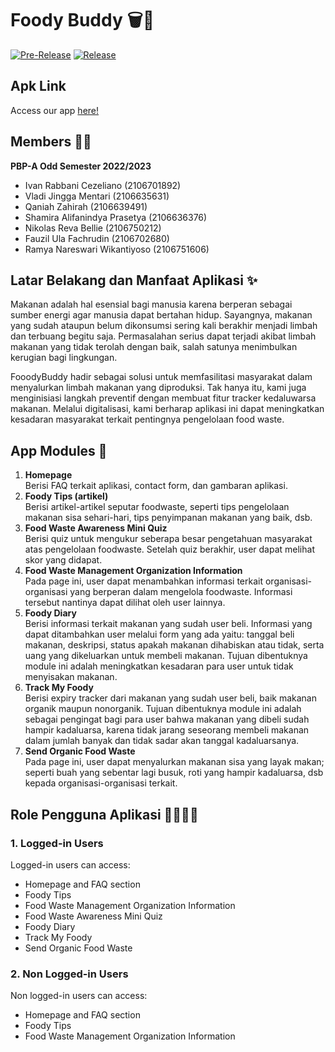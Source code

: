 
# Foody Buddy 🗑️🚮
[![Pre-Release](https://github.com/ramyanareswari/TK-A02/actions/workflows/pre-release.yml/badge.svg)](https://github.com/ramyanareswari/TK-A02/actions/workflows/pre-release.yml)
[![Release](https://github.com/ramyanareswari/TK-A02/actions/workflows/release.yml/badge.svg)](https://github.com/ramyanareswari/TK-A02/actions/workflows/release.yml)

## Apk Link
Access our app [here!]()

## Members 👨‍💻
__PBP-A Odd Semester 2022/2023__<br/>
* Ivan Rabbani Cezeliano (2106701892)<br/>
* Vladi Jingga Mentari (2106635631)<br/>
* Qaniah Zahirah (2106639491)<br/>
* Shamira Alifanindya Prasetya (2106636376)<br/>
* Nikolas Reva Bellie (2106750212)<br/>
* Fauzil Ula Fachrudin (2106702680)<br/>
* Ramya Nareswari Wikantiyoso (2106751606)<br/>

## Latar Belakang dan Manfaat Aplikasi ✨
Makanan adalah hal esensial bagi manusia karena berperan sebagai sumber energi agar manusia dapat bertahan hidup. Sayangnya, makanan yang sudah ataupun belum dikonsumsi sering kali berakhir menjadi limbah dan terbuang begitu saja. Permasalahan serius dapat terjadi akibat limbah makanan yang tidak terolah dengan baik, salah satunya menimbulkan kerugian bagi lingkungan.<br/>

FooodyBuddy hadir sebagai solusi untuk memfasilitasi masyarakat dalam menyalurkan limbah makanan yang diproduksi. Tak hanya itu, kami juga menginisiasi langkah preventif dengan membuat fitur tracker kedaluwarsa makanan. Melalui digitalisasi, kami berharap aplikasi ini dapat meningkatkan kesadaran masyarakat terkait pentingnya pengelolaan food waste.<br/>

## App Modules 📝
1. <b>Homepage</b><br/>
    Berisi FAQ terkait aplikasi, contact form, dan gambaran aplikasi.
2. <b>Foody Tips (artikel)</b><br/>
    Berisi artikel-artikel seputar foodwaste, seperti tips pengelolaan makanan sisa sehari-hari, tips penyimpanan makanan yang baik, dsb.
3. <b>Food Waste Awareness Mini Quiz</b><br/>
    Berisi quiz untuk mengukur seberapa besar pengetahuan masyarakat atas pengelolaan foodwaste. Setelah quiz berakhir, user dapat melihat skor yang didapat.
4. <b>Food Waste Management Organization Information</b><br/>
    Pada page ini, user dapat menambahkan informasi terkait organisasi-organisasi yang berperan dalam mengelola foodwaste. Informasi tersebut nantinya dapat dilihat oleh user lainnya.
5. <b>Foody Diary</b><br/>
    Berisi informasi terkait makanan yang sudah user beli. Informasi yang dapat ditambahkan user melalui form yang ada yaitu: tanggal beli makanan, deskripsi, status apakah makanan dihabiskan atau tidak, serta uang yang dikeluarkan untuk membeli makanan. Tujuan dibentuknya module ini adalah meningkatkan kesadaran para user untuk tidak menyisakan makanan.
6. <b>Track My Foody</b><br/>
    Berisi expiry tracker dari makanan yang sudah user beli, baik makanan organik maupun nonorganik. Tujuan dibentuknya module ini adalah sebagai pengingat bagi para user bahwa makanan yang dibeli sudah hampir kadaluarsa, karena tidak jarang seseorang membeli makanan dalam jumlah banyak dan tidak sadar akan tanggal kadaluarsanya.
7. <b>Send Organic Food Waste</b><br/>
    Pada page ini, user dapat menyalurkan makanan sisa yang layak makan; seperti buah yang sebentar lagi busuk, roti yang hampir kadaluarsa, dsb kepada organisasi-organisasi terkait. 



## Role Pengguna Aplikasi 🙋‍♀️🙋‍♂️
### 1. Logged-in Users
Logged-in users can access:
* Homepage and FAQ section
* Foody Tips
* Food Waste Management Organization Information
* Food Waste Awareness Mini Quiz
* Foody Diary
* Track My Foody
* Send Organic Food Waste

### 2. Non Logged-in Users
Non logged-in users can access:
* Homepage and FAQ section
* Foody Tips
* Food Waste Management Organization Information
